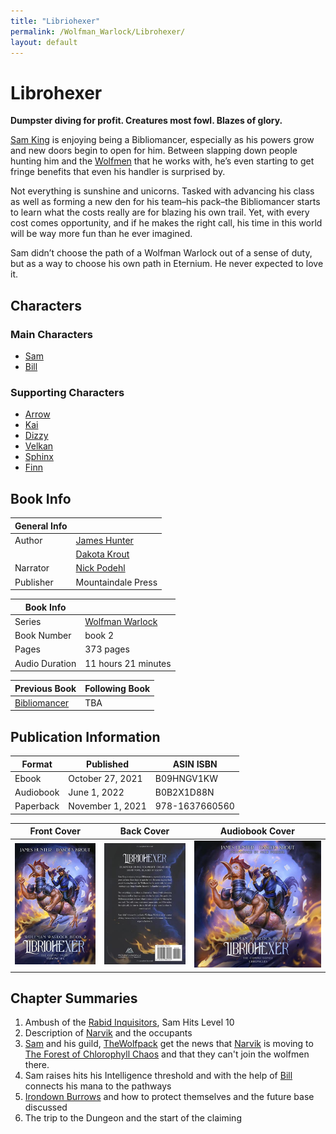 ```yaml
---
title: "Libriohexer"
permalink: /Wolfman_Warlock/Librohexer/
layout: default
---
```

# Librohexer

**Dumpster diving for profit. Creatures most fowl. Blazes of glory.**

[Sam King](../../_Characters/WolfmanWarlock/Sam.md) is enjoying being a Bibliomancer, especially as his powers grow and new doors begin to open for him. Between slapping down people hunting him and the [Wolfmen](../../_Lexicon/Wolfmen.md) that he works with, he’s even starting to get fringe benefits that even his handler is surprised by.

Not everything is sunshine and unicorns. Tasked with advancing his class as well as forming a new den for his team–his pack–the Bibliomancer starts to learn what the costs really are for blazing his own trail. Yet, with every cost comes opportunity, and if he makes the right call, his time in this world will be way more fun than he ever imagined.

Sam didn’t choose the path of a Wolfman Warlock out of a sense of duty, but as a way to choose his own path in Eternium. He never expected to love it.

## Characters

### Main Characters
- [Sam](../../_Characters/WolfmanWarlock/Sam.md)
- [Bill](../../_Characters/WolfmanWarlock/Bill.md)

### Supporting Characters
- [Arrow](../../_Characters/WolfmanWarlock/Arrow.md)
- [Kai](../../_Characters/WolfmanWarlock/Kai.md)
- [Dizzy](../../_Characters/WolfmanWarlock/Dizzy.md)
- [Velkan](../../_Characters/WolfmanWarlock/Velkan.md)
- [Sphinx](../../_Characters/WolfmanWarlock/Sphinx.md)
- [Finn](../../_Characters/WolfmanWarlock/Finn.md)

## Book Info

| General Info |  |
|---|---|
| Author| [James Hunter](../../_Lexicon/JamesHunter.md) |
|  | [Dakota Krout](../../_Lexicon/DakotaKrout.md) |
| Narrator| [Nick Podehl](../../_Lexicon/NickPodehl.md) |
| Publisher | Mountaindale Press |


| Book Info |  |
|---|---|
| Series | [Wolfman Warlock](WolfmanWarlock.md) |
| Book Number | book 2 |
| Pages | 373 pages |
| Audio Duration| 11 hours 21 minutes |

| Previous Book | Following Book |
|---|---|
| [Bibliomancer](Bibliomancer.md) | TBA |

## Publication Information

| Format | Published | ASIN ISBN |
|---|---|---|
| Ebook | October 27, 2021 | B09HNGV1KW |
| Audiobook | June 1, 2022 | B0B2X1D88N |
| Paperback | November 1, 2021 | 978-1637660560 | 


| Front Cover | Back Cover | Audiobook Cover |
|---|---|---|
| ![libriohexercover](../../images/Wolfman%20Warlock/Libriohexer/libriohexercover.jpg) | ![libriohexer_backcover](../../images/Wolfman%20Warlock/Libriohexer/libriohexer_backcover.jpg) | ![libriohexer_audiocover](../../images/Wolfman%20Warlock/Libriohexer/libriohexer_audiocover.jpg) | 




## Chapter Summaries

1. Ambush of the [Rabid Inquisitors](../../_Characters/WolfmanWarlock/RabidInquisitors.md), Sam Hits Level 10
2. Description of [Narvik](../../_Atlas/WolfmanWarlock/Narvik.md) and the occupants 
3. [Sam](../../_Characters/WolfmanWarlock/Sam.md) and his guild, [TheWolfpack](../../_Characters/WolfmanWarlock/TheWolfpack.md) get the news that [Narvik](../../_Atlas/WolfmanWarlock/Narvik.md) is moving to [The Forest of Chlorophyll Chaos](../../_Atlas/WolfmanWarlock/TheForestofChlorophyllChaos.md) and that they can't join the wolfmen there.
4. Sam raises hits his Intelligence threshold and with the help of [Bill](../../_Characters/WolfmanWarlock/Bill.md) connects his mana to the pathways 
5. [Irondown Burrows](../../_Atlas/WolfmanWarlock/IrondownBurrows.md) and how to protect themselves and the future base discussed
6. The trip to the Dungeon and the start of the claiming

